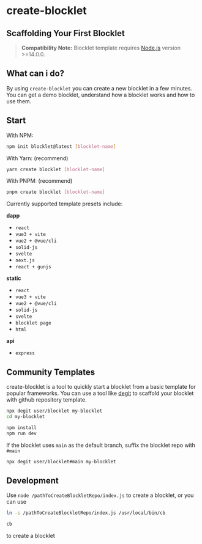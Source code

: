 # create-blocklet

## Scaffolding Your First Blocklet

> **Compatibility Note:**
> Blocklet template requires [Node.js](https://nodejs.org/) version >=14.0.0.

## What can i do?

By using `create-blocklet` you can create a new blocklet in a few minutes. You can get a demo blocklet, understand how a blocklet works and how to use them.

## Start

With NPM:

```bash
npm init blocklet@latest [blocklet-name]
```

With Yarn: (recommend)

```bash
yarn create blocklet [blocklet-name]
```

With PNPM: (recommend)

```bash
pnpm create blocklet [blocklet-name]
```

Currently supported template presets include:

**dapp**

- `react`
- `vue3 + vite`
- `vue2 + @vue/cli`
- `solid-js`
- `svelte`
- `next.js`
- `react + gunjs`

**static**

- `react`
- `vue3 + vite`
- `vue2 + @vue/cli`
- `solid-js`
- `svelte`
- `blocklet page`
- `html`

**api**
- `express`

## Community Templates

create-blocklet is a tool to quickly start a blocklet from a basic template for popular frameworks. You can use a tool like [degit](https://github.com/Rich-Harris/degit) to scaffold your blocklet with github repository template.

```bash
npx degit user/blocklet my-blocklet
cd my-blocklet

npm install
npm run dev
```

If the blocklet uses `main` as the default branch, suffix the blocklet repo with `#main`

```bash
npx degit user/blocklet#main my-blocklet
```

## Development
Use `node /pathToCreateBlockletRepo/index.js` to create a blocklet, or you can use
``` bash
ln -s /pathToCreateBlockletRepo/index.js /usr/local/bin/cb

cb
```
to create a blocklet
